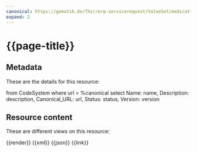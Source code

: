 ```yaml
---
canonical: https://gematik.de/fhir/erp-servicerequest/ValueSet/medication-request-reason-cs
expand: 2
---
```


# {{page-title}}

## Metadata

These are the details for this resource:

<fql output="table">
    from
        CodeSystem
    where
        url = %canonical
    select
        Name: name,
        Description: description,
        Canonical_URL: url,
        Status: status,
        Version: version
</fql>

## Resource content

These are different views on this resource:

<tabs>
    <tab title="Overview">      
        {{render}}
    </tab>
    <tab title="XML">      
        {{xml}}
    </tab>
    <tab title="JSON">
        {{json}}
    </tab>
    <tab title="Link">
        {{link}}
    </tab>
</tabs>
